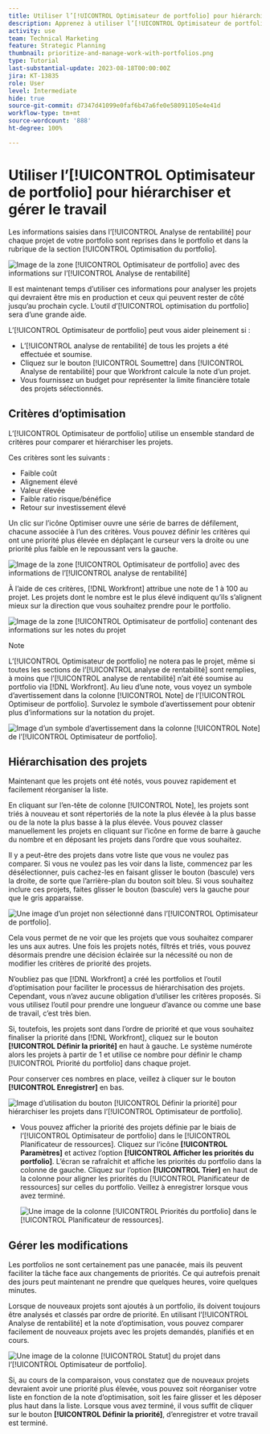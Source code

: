 ```yaml
---
title: Utiliser l’[!UICONTROL Optimisateur de portfolio] pour hiérarchiser et gérer le travail
description: Apprenez à utiliser l’[!UICONTROL Optimisateur de portfolio] pour hiérarchiser et gérer les projets au sein d’un portfolio.
activity: use
team: Technical Marketing
feature: Strategic Planning
thumbnail: prioritize-and-manage-work-with-portfolios.png
type: Tutorial
last-substantial-update: 2023-08-18T00:00:00Z
jira: KT-13835
role: User
level: Intermediate
hide: true
source-git-commit: d7347d41099e0faf6b47a6fe0e58091105e4e41d
workflow-type: tm+mt
source-wordcount: '888'
ht-degree: 100%

---
```


# Utiliser l’[!UICONTROL Optimisateur de portfolio] pour hiérarchiser et gérer le travail

Les informations saisies dans l’[!UICONTROL Analyse de rentabilité] pour chaque projet de votre portfolio sont reprises dans le portfolio et dans la rubrique de la section [!UICONTROL Optimisation du portfolio].

![Image de la zone [!UICONTROL Optimisateur de portfolio] avec des informations sur l’[!UICONTROL Analyse de rentabilité]](assets/10-portfolio-management9.png)

Il est maintenant temps d’utiliser ces informations pour analyser les projets qui devraient être mis en production et ceux qui peuvent rester de côté jusqu’au prochain cycle. L’outil d’[!UICONTROL optimisation du portfolio] sera d’une grande aide.

L’[!UICONTROL Optimisateur de portfolio] peut vous aider pleinement si :

* L’[!UICONTROL analyse de rentabilité] de tous les projets a été effectuée et soumise.
* Cliquez sur le bouton [!UICONTROL Soumettre] dans [!UICONTROL Analyse de rentabilité] pour que Workfront calcule la note d’un projet.
* Vous fournissez un budget pour représenter la limite financière totale des projets sélectionnés.

## Critères d’optimisation

L’[!UICONTROL Optimisateur de portfolio] utilise un ensemble standard de critères pour comparer et hiérarchiser les projets.

Ces critères sont les suivants :

* Faible coût
* Alignement élevé
* Valeur élevée
* Faible ratio risque/bénéfice
* Retour sur investissement élevé

Un clic sur l’icône Optimiser ouvre une série de barres de défilement, chacune associée à l’un des critères. Vous pouvez définir les critères qui ont une priorité plus élevée en déplaçant le curseur vers la droite ou une priorité plus faible en le repoussant vers la gauche.

![Image de la zone [!UICONTROL Optimisateur de portfolio] avec des informations de l’[!UICONTROL analyse de rentabilité]](assets/11-portfolio-management10.png)

À l’aide de ces critères, [!DNL Workfront] attribue une note de 1 à 100 au projet. Les projets dont le nombre est le plus élevé indiquent qu’ils s’alignent mieux sur la direction que vous souhaitez prendre pour le portfolio.

![Image de la zone [!UICONTROL Optimisateur de portfolio] contenant des informations sur les notes du projet](assets/12-portfolio-management14.png)

>[!NOTE]
>
>L’[!UICONTROL Optimisateur de portfolio] ne notera pas le projet, même si toutes les sections de l’[!UICONTROL analyse de rentabilité] sont remplies, à moins que l’[!UICONTROL analyse de rentabilité] n’ait été soumise au portfolio via [!DNL Workfront]. Au lieu d’une note, vous voyez un symbole d’avertissement dans la colonne [!UICONTROL Note] de l’[!UICONTROL Optimiseur de portfolio]. Survolez le symbole d’avertissement pour obtenir plus d’informations sur la notation du projet.

![Image d’un symbole d’avertissement dans la colonne [!UICONTROL Note] de l’[!UICONTROL Optimisateur de portfolio].](assets/13-portfolio-management12.png)

## Hiérarchisation des projets

Maintenant que les projets ont été notés, vous pouvez rapidement et facilement réorganiser la liste.

En cliquant sur l’en-tête de colonne [!UICONTROL Note], les projets sont triés à nouveau et sont répertoriés de la note la plus élevée à la plus basse ou de la note la plus basse à la plus élevée. Vous pouvez classer manuellement les projets en cliquant sur l’icône en forme de barre à gauche du nombre et en déposant les projets dans l’ordre que vous souhaitez.

Il y a peut-être des projets dans votre liste que vous ne voulez pas comparer. Si vous ne voulez pas les voir dans la liste, commencez par les désélectionner, puis cachez-les en faisant glisser le bouton (bascule) vers la droite, de sorte que l’arrière-plan du bouton soit bleu. Si vous souhaitez inclure ces projets, faites glisser le bouton (bascule) vers la gauche pour que le gris apparaisse.

![Une image d’un projet non sélectionné dans l’[!UICONTROL Optimisateur de portfolio].](assets/14-portfolio-management13.png)

Cela vous permet de ne voir que les projets que vous souhaitez comparer les uns aux autres. Une fois les projets notés, filtrés et triés, vous pouvez désormais prendre une décision éclairée sur la nécessité ou non de modifier les critères de priorité des projets.

N’oubliez pas que [!DNL Workfront] a créé les portfolios et l’outil d’optimisation pour faciliter le processus de hiérarchisation des projets. Cependant, vous n’avez aucune obligation d’utiliser les critères proposés. Si vous utilisez l’outil pour prendre une longueur d’avance ou comme une base de travail, c’est très bien.

Si, toutefois, les projets sont dans l’ordre de priorité et que vous souhaitez finaliser la priorité dans [!DNL Workfront], cliquez sur le bouton **[!UICONTROL Définir la priorité]** en haut à gauche. Le système numérote alors les projets à partir de 1 et utilise ce nombre pour définir le champ [!UICONTROL Priorité du portfolio] dans chaque projet.

Pour conserver ces nombres en place, veillez à cliquer sur le bouton **[!UICONTROL Enregistrer]** en bas.

![Image d’utilisation du bouton [!UICONTROL Définir la priorité] pour hiérarchiser les projets dans l’[!UICONTROL Optimisateur de portfolio].](assets/15-portfolio-management15.png)

<!-- 
Pro-tips graphic
-->

* Vous pouvez afficher la priorité des projets définie par le biais de l’[!UICONTROL Optimisateur de portfolio] dans le [!UICONTROL Planificateur de ressources]. Cliquez sur l’icône **[!UICONTROL Paramètres]** et activez l’option **[!UICONTROL Afficher les priorités du portfolio]**. L’écran se rafraîchit et affiche les priorités du portfolio dans la colonne de gauche. Cliquez sur l’option **[!UICONTROL Trier]** en haut de la colonne pour aligner les priorités du [!UICONTROL Planificateur de ressources] sur celles du portfolio. Veillez à enregistrer lorsque vous avez terminé.

  ![Une image de la colonne [!UICONTROL Priorités du portfolio] dans le [!UICONTROL Planificateur de ressources].](assets/16-portfolio-management17.png)

## Gérer les modifications

Les portfolios ne sont certainement pas une panacée, mais ils peuvent faciliter la tâche face aux changements de priorités. Ce qui autrefois prenait des jours peut maintenant ne prendre que quelques heures, voire quelques minutes.

Lorsque de nouveaux projets sont ajoutés à un portfolio, ils doivent toujours être analysés et classés par ordre de priorité. En utilisant l’[!UICONTROL Analyse de rentabilité] et la note d’optimisation, vous pouvez comparer facilement de nouveaux projets avec les projets demandés, planifiés et en cours.

![Une image de la colonne [!UICONTROL Statut] du projet dans l’[!UICONTROL Optimisateur de portfolio].](assets/17-project-management16.png)

Si, au cours de la comparaison, vous constatez que de nouveaux projets devraient avoir une priorité plus élevée, vous pouvez soit réorganiser votre liste en fonction de la note d’optimisation, soit les faire glisser et les déposer plus haut dans la liste. Lorsque vous avez terminé, il vous suffit de cliquer sur le bouton **[!UICONTROL Définir la priorité]**, d’enregistrer et votre travail est terminé.

<!-- Learn more graphic and documentation article links

* Portfolio Optimizer overview 
* Optimize projects in the Portfolio Optimizer 
* Overview of the Portfolio Optimizer score 
* Prioritizing projects in the Portfolio Optimizer

-->
